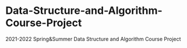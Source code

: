 # Data-Structure-and-Algorithm-Course-Project
2021-2022 Spring&amp;Summer Data Structure and Algorithm Course Project
